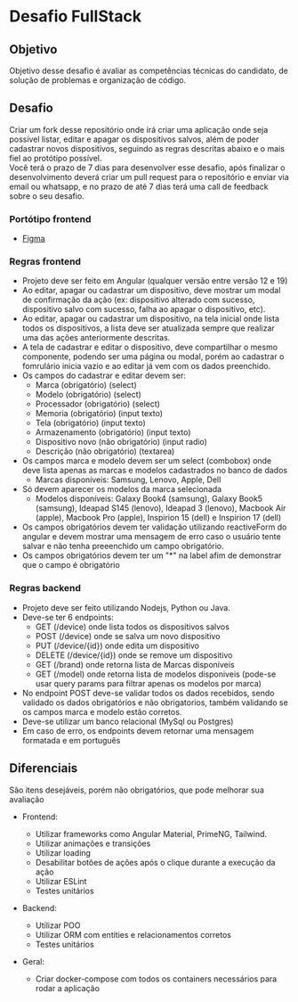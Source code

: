 # Desafio FullStack

## Objetivo

Objetivo desse desafio é avaliar as competências técnicas do candidato, de solução de problemas e organização de código.

## Desafio

Criar um fork desse repositório onde irá criar uma aplicação onde seja possível listar, editar e apagar os dispositivos salvos, 
além de poder cadastrar novos dispositivos, seguindo as regras descritas abaixo e o mais fiel ao protótipo possível.\
Você terá o prazo de 7 dias para desenvolver esse desafio, após finalizar o desenvolvimento deverá criar um pull request para o repositório 
e enviar via email ou whatsapp, e no prazo de até 7 dias terá uma call de feedback sobre o seu desafio.
 
### Portótipo frontend

- [Figma](https://www.figma.com/design/TIIxe8nlTFmAKbdDmPDPIW/Untitled?node-id=0-1&t=ieKcTpnRoFCNhoS9-1)

### Regras frontend

- Projeto deve ser feito em Angular (qualquer versão entre versão 12 e 19)
- Ao editar, apagar ou cadastrar um dispositivo, deve mostrar um modal de confirmação da ação (ex: dispositivo alterado com sucesso, dispositivo salvo com sucesso, falha ao apagar o dispositivo, etc).
- Ao editar, apagar ou cadastrar um dispositivo, na tela inicial onde lista todos os dispositivos, a lista deve ser atualizada sempre que realizar uma das ações anteriormente descritas.
- A tela de cadastrar e editar o dispositivo, deve compartilhar o mesmo componente, podendo ser uma página ou modal, porém ao cadastrar o fomrulário inicia vazio e ao editar já vem com os dados preenchido.
- Os campos do cadastrar e editar devem ser:
  - Marca (obrigatório) (select)
  - Modelo (obrigatório) (select)
  - Processador (obrigatório) (select)
  - Memoria (obrigatório) (input texto)
  - Tela (obrigatório) (input texto)
  - Armazenamento (obrigatório) (input texto)
  - Dispositivo novo (não obrigatório) (input radio)
  - Descrição (não obrigatório) (textarea)
- Os campos marca e modelo devem ser um select (combobox) onde deve lista apenas as marcas e modelos cadastrados no banco de dados
  - Marcas disponíveis: Samsung, Lenovo, Apple, Dell
- Só devem aparecer os modelos da marca selecionada
  - Modelos disponíveis: Galaxy Book4 (samsung), Galaxy Book5 (samsung), Ideapad S145 (lenovo), Ideapad 3 (lenovo), Macbook Air (apple), Macbook Pro (apple), Inspirion 15 (dell) e Inspirion 17 (dell)
- Os campos obrigatórios devem ter validação utilizando reactiveForm do angular e devem mostrar uma mensagem de erro caso o usuário tente salvar e não tenha preeenchido um campo obrigatório.
- Os campos obrigatórios devem ter um "*" na label afim de demonstrar que o campo é obrigatório

### Regras backend

- Projeto deve ser feito utilizando Nodejs, Python ou Java.
- Deve-se ter 6 endpoints:
  - GET (/device) onde lista todos os dispositivos salvos
  - POST (/device) onde se salva um novo dispositivo
  - PUT (/device/{id}) onde edita um dispositivo
  - DELETE (/device/{id}) onde se remove um dispositivo
  - GET (/brand) onde retorna lista de Marcas disponíveis
  - GET (/model) onde retorna lista de modelos disponiveis (pode-se usar query params para filtrar apenas os modelos por marca)
- No endpoint POST deve-se validar todos os dados recebidos, sendo validado os dados obrigatórios e não obrigatorios, também validando se os campos marca e modelo estão corretos.
- Deve-se utilizar um banco relacional (MySql ou Postgres)
- Em caso de erro, os endpoints devem retornar uma mensagem formatada e em português

## Diferenciais

São itens desejáveis, porém não obrigatórios, que pode melhorar sua avaliação

- Frontend:
  - Utilizar frameworks como Angular Material, PrimeNG, Tailwind.
  - Utilizar animações e transições
  - Utilizar loading
  - Desabilitar botões de ações após o clique durante a execução da ação
  - Utilizar ESLint
  - Testes unitários
 
- Backend:
  - Utilizar POO
  - Utilizar ORM com entities e relacionamentos corretos
  - Testes unitários
 
- Geral:
  - Criar docker-compose com todos os containers necessários para rodar a aplicação
